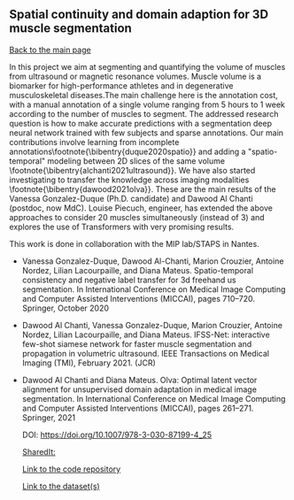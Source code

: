 ## Spatial continuity and domain adaption for 3D muscle segmentation

[Back to the main page](https://dcml-cn.github.io/)

In this project we aim at segmenting and quantifying the volume of muscles from ultrasound or magnetic resonance volumes. Muscle volume is a biomarker for high-performance athletes and in degenerative musculoskeletal diseases.The main challenge here is the annotation cost, with a manual annotation of a single volume ranging from 5 hours to 1 week according to the number of muscles to segment.  The addressed research question  is how to make accurate predictions with a segmentation deep neural network trained with few subjects and sparse annotations.  Our main contributions involve learning from incomplete annotations\footnote{\bibentry{duque2020spatio}} and adding a "spatio-temporal" modeling  between 2D slices of the same volume \footnote{\bibentry{alchanti2021ultrasound}}.
We have also started investigating to transfer the knowledge across imaging modalities \footnote{\bibentry{dawood2021olva}}. These are the main results of the Vanessa Gonzalez-Duque (Ph.D. candidate) and Dawood Al Chanti (postdoc, now MdC).  Louise Piecuch,  engineer,  has extended the above approaches to consider 20 muscles simultaneously (instead of 3) and explores the use of Transformers with very promising results.

This work is done in collaboration with the MIP lab/STAPS  in Nantes. 

* Vanessa Gonzalez-Duque, Dawood Al-Chanti, Marion Crouzier, Antoine Nordez, Lilian Lacourpaille, and Diana Mateus.
Spatio-temporal consistency and negative label transfer for 3d freehand us segmentation. In International Conference
on Medical Image Computing and Computer Assisted Interventions (MICCAI), pages 710–720. Springer, October 2020

* Dawood Al Chanti, Vanessa Gonzalez-Duque, Marion Crouzier, Antoine Nordez, Lilian Lacourpaille, and Diana Mateus.
IFSS-Net: interactive few-shot siamese network for faster muscle segmentation and propagation in volumetric ultrasound.
IEEE Transactions on Medical Imaging (TMI), February 2021. (JCR)

* Dawood Al Chanti and Diana Mateus. Olva: Optimal latent vector alignment for unsupervised domain adaptation in
medical image segmentation. In International Conference on Medical Image Computing and Computer Assisted Interventions
(MICCAI), pages 261–271. Springer, 2021

  DOI: https://doi.org/10.1007/978-3-030-87199-4_25
  
  [SharedIt:](https://rdcu.be/cyl38)
  
  [Link to the code repository](https://github.com/DawoodChanti/OLVA)

  [Link to the dataset(s)](https://zmiclab.github.io/projects/mmwhs/)
